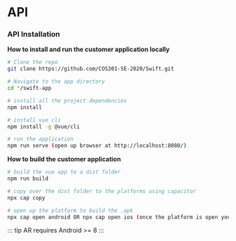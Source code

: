 # API

### API Installation
**How to install and run the customer application locally**
``` sh
# Clone the repo
git clone https://github.com/COS301-SE-2020/Swift.git

# Navigate to the app directory
cd */swift-app

# install all the project dependencies
npm install

# install vue cli
npm install -g @vue/cli

# run the application
npm run serve (open up browser at http://localhost:8080/)
```

**How to build the customer application**
``` sh
# build the vue app to a dist folder
npm run build

# copy over the dist folder to the platforms using capacitor
npx cap copy

# open up the platform to build the .apk
npx cap open android OR npx cap open ios (once the platform is open you can build an .apk)
```

::: tip
AR requires Android >= 8
:::